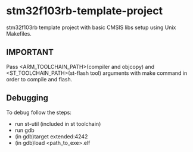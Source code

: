 # stm32f103rb-template-project
stm32f103rb template project with basic CMSIS libs setup using Unix Makefiles.

## IMPORTANT
Pass <ARM_TOOLCHAIN_PATH>(compiler and objcopy) and <ST_TOOLCHAIN_PATH>(st-flash tool) arguments with make command in order to compile and flash.

## Debugging
To debug follow the steps:
* run st-util (included in st toolchain)
* run gdb
* (in gdb)target extended:4242
* (in gdb)load <path_to_exe>.elf



